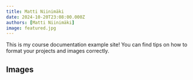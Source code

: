 ```yaml
---
title: Matti Niinimäki
date: 2024-10-20T23:08:00.000Z
authors: [Matti Niinimäki]
image: featured.jpg
---
```


This is my course documentation example site! You can find tips on how to format your projects and images correctly.

## Images


